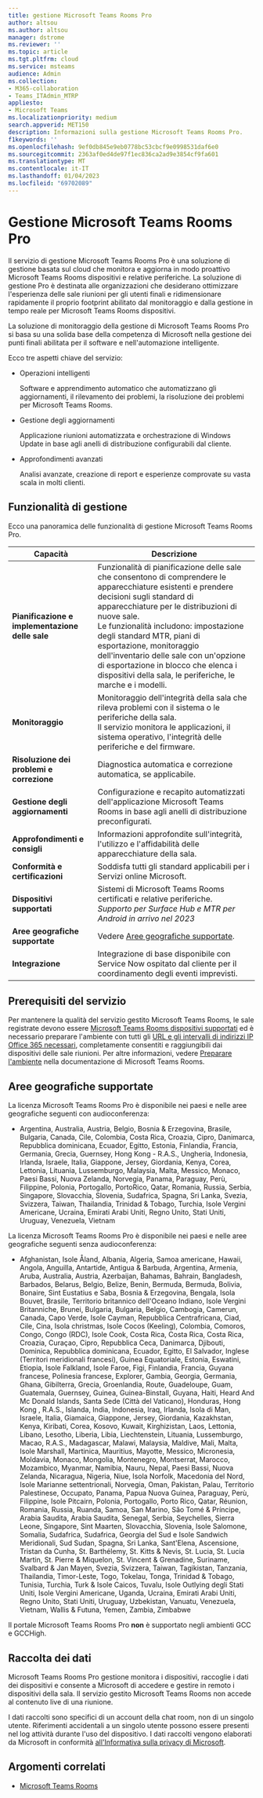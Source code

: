 ```yaml
---
title: gestione Microsoft Teams Rooms Pro
author: altsou
ms.author: altsou
manager: dstrome
ms.reviewer: ''
ms.topic: article
ms.tgt.pltfrm: cloud
ms.service: msteams
audience: Admin
ms.collection:
- M365-collaboration
- Teams_ITAdmin_MTRP
appliesto:
- Microsoft Teams
ms.localizationpriority: medium
search.appverid: MET150
description: Informazioni sulla gestione Microsoft Teams Rooms Pro.
f1keywords: ''
ms.openlocfilehash: 9ef0db845e9eb0778bc53cbcf9e0998531daf6e0
ms.sourcegitcommit: 2363af0ed4de97f1ec836ca2ad9e3854cf9fa601
ms.translationtype: MT
ms.contentlocale: it-IT
ms.lasthandoff: 01/04/2023
ms.locfileid: "69702089"
---
```

# <a name="microsoft-teams-rooms-pro-management"></a>Gestione Microsoft Teams Rooms Pro

Il servizio di gestione Microsoft Teams Rooms Pro è una soluzione di gestione basata sul cloud che monitora e aggiorna in modo proattivo Microsoft Teams Rooms dispositivi e relative periferiche. La soluzione di gestione Pro è destinata alle organizzazioni che desiderano ottimizzare l'esperienza delle sale riunioni per gli utenti finali e ridimensionare rapidamente il proprio footprint abilitato dal monitoraggio e dalla gestione in tempo reale per Microsoft Teams Rooms dispositivi. 

La soluzione di monitoraggio della gestione di Microsoft Teams Rooms Pro si basa su una solida base della competenza di Microsoft nella gestione dei punti finali abilitata per il software e nell'automazione intelligente. 


Ecco tre aspetti chiave del servizio:  

- Operazioni intelligenti  

   Software e apprendimento automatico che automatizzano gli aggiornamenti, il rilevamento dei problemi, la risoluzione dei problemi per Microsoft Teams Rooms.  

- Gestione degli aggiornamenti  

   Applicazione riunioni automatizzata e orchestrazione di Windows Update in base agli anelli di distribuzione configurabili dal cliente.

- Approfondimenti avanzati  

   Analisi avanzate, creazione di report e esperienze comprovate su vasta scala in molti clienti.  


## <a name="management-capabilities"></a>Funzionalità di gestione

Ecco una panoramica delle funzionalità di gestione Microsoft Teams Rooms Pro.

|Capacità  |Descrizione  |
|---------|---------|
|**Pianificazione e implementazione delle sale**   |Funzionalità di pianificazione delle sale che consentono di comprendere le apparecchiature esistenti e prendere decisioni sugli standard di apparecchiature per le distribuzioni di nuove sale. <br> Le funzionalità includono: impostazione degli standard MTR, piani di esportazione, monitoraggio dell'inventario delle sale con un'opzione di esportazione in blocco che elenca i dispositivi della sala, le periferiche, le marche e i modelli.        |
|**Monitoraggio**  |Monitoraggio dell'integrità della sala che rileva problemi con il sistema o le periferiche della sala. <br> Il servizio monitora le applicazioni, il sistema operativo, l'integrità delle periferiche e del firmware.         |
|**Risoluzione dei problemi e correzione**  |Diagnostica automatica e correzione automatica, se applicabile.         |
|**Gestione degli aggiornamenti**    |Configurazione e recapito automatizzati dell'applicazione Microsoft Teams Rooms in base agli anelli di distribuzione preconfigurati.         |
|**Approfondimenti e consigli**     |Informazioni approfondite sull'integrità, l'utilizzo e l'affidabilità delle apparecchiature della sala.         |
|**Conformità e certificazioni**   |Soddisfa tutti gli standard applicabili per i Servizi online Microsoft.         |
|**Dispositivi supportati**    |Sistemi di Microsoft Teams Rooms certificati e relative periferiche.<br>*Supporto per Surface Hub e MTR per Android in arrivo nel 2023*        |
|**Aree geografiche supportate**    |Vedere [Aree geografiche supportate](#supported-regions).        |
|**Integrazione**    |Integrazione di base disponibile con Service Now ospitato dal cliente per il coordinamento degli eventi imprevisti.         |

## <a name="service-prerequisites"></a>Prerequisiti del servizio

Per mantenere la qualità del servizio gestito Microsoft Teams Rooms, le sale registrate devono essere [Microsoft Teams Rooms dispositivi supportati](requirements.md#hardware-requirements) ed è necessario preparare l'ambiente con tutti gli [URL e gli intervalli di indirizzi IP Office 365 necessari](/office365/enterprise/urls-and-ip-address-ranges), completamente consentiti e raggiungibili dai dispositivi delle sale riunioni. Per altre informazioni, vedere [Preparare l'ambiente](rooms-prep.md) nella documentazione di Microsoft Teams Rooms.

## <a name="supported-regions"></a>Aree geografiche supportate

La licenza Microsoft Teams Rooms Pro è disponibile nei paesi e nelle aree geografiche seguenti con audioconferenza:

- Argentina, Australia, Austria, Belgio, Bosnia & Erzegovina, Brasile, Bulgaria, Canada, Cile, Colombia, Costa Rica, Croazia, Cipro, Danimarca, Repubblica dominicana, Ecuador, Egitto, Estonia, Finlandia, Francia, Germania, Grecia, Guernsey, Hong Kong - R.A.S., Ungheria, Indonesia, Irlanda, Israele, Italia, Giappone, Jersey, Giordania, Kenya, Corea, Lettonia, Lituania, Lussemburgo, Malaysia, Malta, Messico, Monaco, Paesi Bassi, Nuova Zelanda, Norvegia, Panama, Paraguay, Perù, Filippine,  Polonia, Portogallo, PortoRico, Qatar, Romania, Russia, Serbia, Singapore, Slovacchia, Slovenia, Sudafrica, Spagna, Sri Lanka, Svezia, Svizzera, Taiwan, Thailandia, Trinidad & Tobago, Turchia, Isole Vergini Americane, Ucraina, Emirati Arabi Uniti, Regno Unito, Stati Uniti, Uruguay, Venezuela, Vietnam

La licenza Microsoft Teams Rooms Pro è disponibile nei paesi e nelle aree geografiche seguenti senza audioconferenza:

- Afghanistan, Isole Åland, Albania, Algeria, Samoa americane, Hawaii, Angola, Anguilla, Antartide, Antigua & Barbuda, Argentina, Armenia, Aruba, Australia, Austria, Azerbaijan, Bahamas, Bahrain, Bangladesh, Barbados, Belarus, Belgio, Belize, Benin, Bermuda, Bermuda, Bolivia, Bonaire, Sint Eustatius e Saba, Bosnia & Erzegovina, Bengala, Isola Bouvet, Brasile, Territorio britannico dell'Oceano Indiano, Isole Vergini Britanniche, Brunei, Bulgaria, Bulgaria, Belgio, Cambogia,  Camerun, Canada, Capo Verde, Isole Cayman, Repubblica Centrafricana, Ciad, Cile, Cina, Isola christmas, Isole Cocos (Keeling), Colombia, Comoros, Congo, Congo (RDC), Isole Cook, Costa Rica, Costa Rica, Costa Rica, Croazia, Curaçao, Cipro, Repubblica Ceca, Danimarca, Djibouti, Dominica, Repubblica dominicana, Ecuador, Egitto, El Salvador, Inglese (Territori meridionali francesi), Guinea Equatoriale, Estonia, Eswatini, Etiopia, Isole Falkland, Isole Faroe, Figi,  Finlandia, Francia, Guyana francese, Polinesia francese, Explorer, Gambia, Georgia, Germania, Ghana, Gibilterra, Grecia, Groenlandia, Route, Guadeloupe, Guam, Guatemala, Guernsey, Guinea, Guinea-Binstall, Guyana, Haiti, Heard And Mc Donald Islands, Santa Sede (Città del Vaticano), Honduras, Hong Kong , R.A.S., Islanda, India, Indonesia, Iraq, Irlanda, Isola di Man, Israele, Italia, Giamaica, Giappone, Jersey, Giordania, Kazakhstan, Kenya, Kiribati, Corea, Kosovo,  Kuwait, Kirghizistan, Laos, Lettonia, Libano, Lesotho, Liberia, Libia, Liechtenstein, Lituania, Lussemburgo, Macao, R.A.S., Madagascar, Malawi, Malaysia, Maldive, Mali, Malta, Isole Marshall, Martinica, Mauritius, Mayotte, Messico, Micronesia, Moldavia, Monaco, Mongolia, Montenegro, Montserrat, Marocco, Mozambico, Myanmar, Namibia, Nauru, Nepal, Paesi Bassi, Nuova Zelanda, Nicaragua, Nigeria, Niue, Isola Norfolk, Macedonia del Nord, Isole Marianne settentrionali, Norvegia,  Oman, Pakistan, Palau, Territorio Palestinese, Occupato, Panama, Papua Nuova Guinea, Paraguay, Perù, Filippine, Isole Pitcairn, Polonia, Portogallo, Porto Rico, Qatar, Réunion, Romania, Russia, Ruanda, Samoa, San Marino, São Tomé & Príncipe, Arabia Saudita, Arabia Saudita, Senegal, Serbia, Seychelles, Sierra Leone, Singapore, Sint Maarten, Slovacchia, Slovenia, Isole Salomone, Somalia, Sudafrica, Sudafrica, Georgia del Sud e Isole Sandwich Meridionali,  Sud Sudan, Spagna, Sri Lanka, Sant'Elena, Ascensione, Tristan da Cunha, St. Barthélemy, St. Kitts & Nevis, St. Lucia, St. Lucia Martin, St. Pierre & Miquelon, St. Vincent & Grenadine, Suriname, Svalbard & Jan Mayen, Svezia, Svizzera, Taiwan, Tagikistan, Tanzania, Thailandia, Timor-Leste, Togo, Tokelau, Tonga, Trinidad & Tobago, Tunisia, Turchia, Turk & Isole Caicos, Tuvalu, Isole Outlying degli Stati Uniti,  Isole Vergini Americane, Uganda, Ucraina, Emirati Arabi Uniti, Regno Unito, Stati Uniti, Uruguay, Uzbekistan, Vanuatu, Venezuela, Vietnam, Wallis & Futuna, Yemen, Zambia, Zimbabwe

Il portale Microsoft Teams Rooms Pro **non** è supportato negli ambienti GCC e GCCHigh.

## <a name="data-collection"></a>Raccolta dei dati

Microsoft Teams Rooms Pro gestione monitora i dispositivi, raccoglie i dati dei dispositivi e consente a Microsoft di accedere e gestire in remoto i dispositivi della sala. Il servizio gestito Microsoft Teams Rooms non accede al contenuto live di una riunione.

I dati raccolti sono specifici di un account della chat room, non di un singolo utente. Riferimenti accidentali a un singolo utente possono essere presenti nel log attività durante l'uso del dispositivo. I dati raccolti vengono elaborati da Microsoft in conformità [all'Informativa sulla privacy di Microsoft](https://aka.ms/privacy).  

## <a name="related-topics"></a>Argomenti correlati

- [Microsoft Teams Rooms](https://rooms.microsoft.com)
